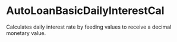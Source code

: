 # AutoLoanBasicDailyInterestCal

Calculates daily interest rate by feeding values to receive a decimal monetary value. 
